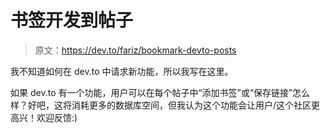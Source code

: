 # 书签开发到帖子

> 原文：<https://dev.to/fariz/bookmark-devto-posts>

我不知道如何在 dev.to 中请求新功能，所以我写在这里。

如果 dev.to 有一个功能，用户可以在每个帖子中“添加书签”或“保存链接”怎么样？好吧，这将消耗更多的数据库空间，但我认为这个功能会让用户/这个社区更高兴！欢迎反馈:)